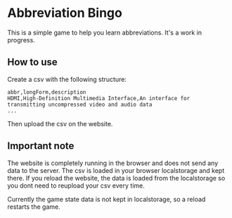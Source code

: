 # Abbreviation Bingo

This is a simple game to help you learn abbreviations. It's a work in progress.

## How to use
Create a csv with the following structure:

```csv
abbr,longForm,description
HDMI,High-Definition Multimedia Interface,An interface for transmitting uncompressed video and audio data
...
```

Then upload the csv on the website.

## Important note
The website is completely running in the browser and does not send any data to the server. The csv is loaded in your browser localstorage and kept there. If you reload the website, the data is loaded from the localstorage so you dont need to reupload your csv every time.


Currently the game state data is not kept in localstorage, so a reload restarts the game.

